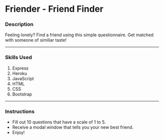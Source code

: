 # Friender - Friend Finder

### Description
Feeling lonely? Find a friend using this simple questionnaire. Get matched with someone of similiar taste!

- - -

### Skills Used
1. Express
2. Heroku
3. JavaScript
4. HTML
5. CSS
6. Bootstrap

- - -

### Instructions
* Fill out 10 questions that have a scale of 1 to 5.
* Receive a modal window that tells you your new best friend.
* Enjoy!